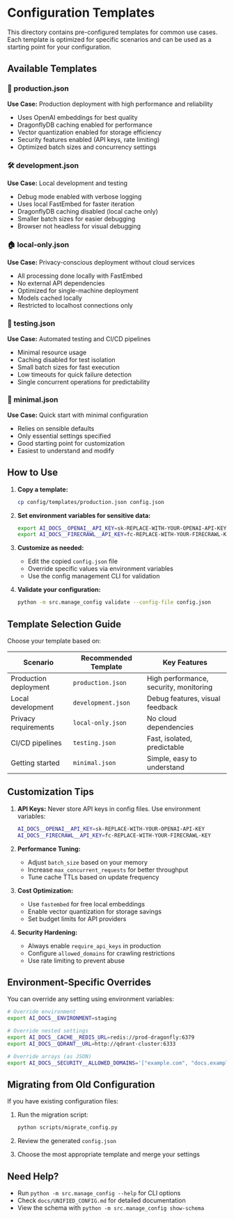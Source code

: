 # Configuration Templates

This directory contains pre-configured templates for common use cases. Each template is optimized for specific scenarios and can be used as a starting point for your configuration.

## Available Templates

### 🚀 production.json

**Use Case:** Production deployment with high performance and reliability

- Uses OpenAI embeddings for best quality
- DragonflyDB caching enabled for performance
- Vector quantization enabled for storage efficiency
- Security features enabled (API keys, rate limiting)
- Optimized batch sizes and concurrency settings

### 🛠️ development.json

**Use Case:** Local development and testing

- Debug mode enabled with verbose logging
- Uses local FastEmbed for faster iteration
- DragonflyDB caching disabled (local cache only)
- Smaller batch sizes for easier debugging
- Browser not headless for visual debugging

### 🏠 local-only.json

**Use Case:** Privacy-conscious deployment without cloud services

- All processing done locally with FastEmbed
- No external API dependencies
- Optimized for single-machine deployment
- Models cached locally
- Restricted to localhost connections only

### 🧪 testing.json

**Use Case:** Automated testing and CI/CD pipelines

- Minimal resource usage
- Caching disabled for test isolation
- Small batch sizes for fast execution
- Low timeouts for quick failure detection
- Single concurrent operations for predictability

### 📄 minimal.json

**Use Case:** Quick start with minimal configuration

- Relies on sensible defaults
- Only essential settings specified
- Good starting point for customization
- Easiest to understand and modify

## How to Use

1. **Copy a template:**

   ```bash
   cp config/templates/production.json config.json
   ```

2. **Set environment variables for sensitive data:**

   ```bash
   export AI_DOCS__OPENAI__API_KEY=sk-REPLACE-WITH-YOUR-OPENAI-API-KEY
   export AI_DOCS__FIRECRAWL__API_KEY=fc-REPLACE-WITH-YOUR-FIRECRAWL-KEY
   ```

3. **Customize as needed:**
   - Edit the copied `config.json` file
   - Override specific values via environment variables
   - Use the config management CLI for validation

4. **Validate your configuration:**

   ```bash
   python -m src.manage_config validate --config-file config.json
   ```

## Template Selection Guide

Choose your template based on:

| Scenario | Recommended Template | Key Features |
|----------|---------------------|--------------|
| Production deployment | `production.json` | High performance, security, monitoring |
| Local development | `development.json` | Debug features, visual feedback |
| Privacy requirements | `local-only.json` | No cloud dependencies |
| CI/CD pipelines | `testing.json` | Fast, isolated, predictable |
| Getting started | `minimal.json` | Simple, easy to understand |

## Customization Tips

1. **API Keys:** Never store API keys in config files. Use environment variables:

   ```bash
   AI_DOCS__OPENAI__API_KEY=sk-REPLACE-WITH-YOUR-OPENAI-API-KEY
   AI_DOCS__FIRECRAWL__API_KEY=fc-REPLACE-WITH-YOUR-FIRECRAWL-KEY
   ```

2. **Performance Tuning:**
   - Adjust `batch_size` based on your memory
   - Increase `max_concurrent_requests` for better throughput
   - Tune cache TTLs based on update frequency

3. **Cost Optimization:**
   - Use `fastembed` for free local embeddings
   - Enable vector quantization for storage savings
   - Set budget limits for API providers

4. **Security Hardening:**
   - Always enable `require_api_keys` in production
   - Configure `allowed_domains` for crawling restrictions
   - Use rate limiting to prevent abuse

## Environment-Specific Overrides

You can override any setting using environment variables:

```bash
# Override environment
export AI_DOCS__ENVIRONMENT=staging

# Override nested settings
export AI_DOCS__CACHE__REDIS_URL=redis://prod-dragonfly:6379
export AI_DOCS__QDRANT__URL=http://qdrant-cluster:6333

# Override arrays (as JSON)
export AI_DOCS__SECURITY__ALLOWED_DOMAINS='["example.com", "docs.example.com"]'
```

## Migrating from Old Configuration

If you have existing configuration files:

1. Run the migration script:

   ```bash
   python scripts/migrate_config.py
   ```

2. Review the generated `config.json`

3. Choose the most appropriate template and merge your settings

## Need Help?

- Run `python -m src.manage_config --help` for CLI options
- Check `docs/UNIFIED_CONFIG.md` for detailed documentation
- View the schema with `python -m src.manage_config show-schema`
